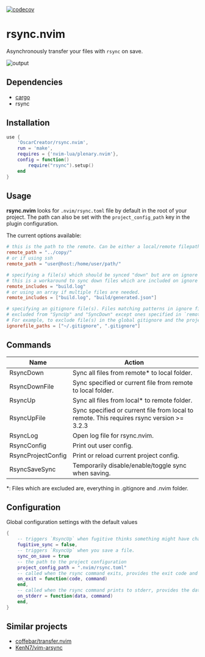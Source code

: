 [![codecov](https://codecov.io/gh/OscarCreator/rsync.nvim/branch/master/graph/badge.svg?token=GYELY6KJZ6)](https://codecov.io/gh/OscarCreator/rsync.nvim)

# rsync.nvim
Asynchronously transfer your files with `rsync` on save.

![output](https://github.com/OscarCreator/rsync.nvim/assets/53407525/c5c402bd-98ac-4899-9ce0-ebf27db28d29)

## Dependencies

- [cargo](https://www.rust-lang.org/tools/install)
- rsync

## Installation

```lua
use {
    'OscarCreator/rsync.nvim',
    run = 'make',
    requires = {'nvim-lua/plenary.nvim'},
    config = function()
        require("rsync").setup()
    end
}
```

## Usage

**rsync.nvim** looks for `.nvim/rsync.toml` file by default in the root of
your project. The path can also be set with the `project_config_path`
key in the plugin configuration.

The current options available:

```toml
# this is the path to the remote. Can be either a local/remote filepath.
remote_path = "../copy/"
# or if using ssh
remote_path = "user@host:/home/user/path/"

# specifying a file(s) which should be synced "down" but are on ignore files.
# this is a workaround to sync down files which are included on ignore files.
remote_includes = "build.log"
# or using an array if multiple files are needed.
remote_includes = ["build.log", "build/generated.json"]

# specifying an gitignore file(s). Files matching patterns in ignore files are
# excluded from "SyncUp" and "SyncDown" except ones specified in `remote_includes`.
# For example, to exclude file(s) in the global gitignore and the project gitignore:
ignorefile_paths = ["~/.gitignore", ".gitignore"]
```

## Commands

Name               | Action
-------------------|-------
RsyncDown          | Sync all files from remote* to local folder.
RsyncDownFile      | Sync specified or current file from remote to local folder.
RsyncUp            | Sync all files from local* to remote folder.
RsyncUpFile        | Sync specified or current file from local to remote. This requires rsync version >= 3.2.3
RsyncLog           | Open log file for rsync.nvim.
RsyncConfig        | Print out user config.
RsyncProjectConfig | Print or reload current project config.
RsyncSaveSync      | Temporarily disable/enable/toggle sync when saving.

*: Files which are excluded are, everything in .gitignore and .nvim folder.

## Configuration

Global configuration settings with the default values

```lua
{
    -- triggers `RsyncUp` when fugitive thinks something might have changed in the repo.
    fugitive_sync = false,
    -- triggers `RsyncUp` when you save a file.
    sync_on_save = true
    -- the path to the project configuration
    project_config_path = ".nvim/rsync.toml"
    -- called when the rsync command exits, provides the exit code and the used command
    on_exit = function(code, command)
    end,
    -- called when the rsync command prints to stderr, provides the data and the used command
    on_stderr = function(data, command)
    end,
}
```

## Similar projects

- [coffebar/transfer.nvim](https://github.com/coffebar/transfer.nvim)
- [KenN7/vim-arsync](https://github.com/KenN7/vim-arsync)
